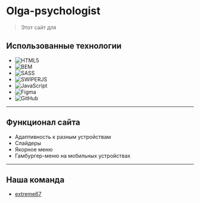 # __Olga-psychologist__


>Этот сайт для




## Использованные технологии

* ![HTML5](https://img.shields.io/badge/html5-%23E34F26.svg?style=for-the-badge&logo=html5&logoColor=white)
* ![BEM](https://img.shields.io/badge/bem-000.svg?style=for-the-badge&logo=bem&logoColor=#000)
*  ![SASS](https://img.shields.io/badge/SASS-hotpink.svg?style=for-the-badge&logo=SASS&logoColor=white)
*  ![SWIPERJS](https://img.shields.io/badge/swiperjs-0080ff.svg?style=for-the-badge&logo=swiper&logoColor=#0080ff)
* ![JavaScript](https://img.shields.io/badge/javascript-%23323330.svg?style=for-the-badge&logo=javascript&logoColor=%23F7DF1E)
* ![Figma](https://img.shields.io/badge/figma-%23F24E1E.svg?style=for-the-badge&logo=figma&logoColor=white)
* ![GitHub](https://img.shields.io/badge/github-%23121011.svg?style=for-the-badge&logo=github&logoColor=white)

---

## Функционал сайта
* Адаптивность к разным устройствам
* Слайдеры
* Якорное меню
* Гамбургер-меню на мобильных устройствах 
  
---

## Наша команда
* [extreme67](https://img.shields.io/badge/-Extreme-black?style=for-the-badge&logo=github&logoColor=white")